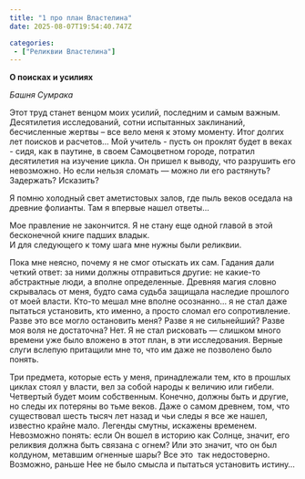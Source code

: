 ```yaml
---
title: "1 про план Властелина"
date: 2025-08-07T19:54:40.747Z

categories:
 - ["Реликвии Властелина"]
---
```


**О поисках и усилиях**

*Башня Сумрака*

Этот труд станет венцом моих усилий, последним и самым важным.
Десятилетия исследований, сотни испытанных заклинаний, бесчисленные
жертвы – все вело меня к этому моменту. Итог долгих лет поисков и
расчетов… Мой учитель - пусть он проклят будет в веках - сидя, как в
паутине, в своем Самоцветном городе, потратил десятилетия на изучение
цикла. Он пришел к выводу, что разрушить его невозможно. Но если нельзя
сломать — можно ли его растянуть? Задержать? Исказить?  

Я помню холодный свет аметистовых залов, где пыль веков оседала на
древние фолианты. Там я впервые нашел ответы…

Мое правление не закончится. Я не стану еще одной главой в этой
бесконечной книге падших владык.  
И для следующего к тому шага мне нужны были реликвии.

Пока мне неясно, почему я не смог отыскать их сам. Гадания дали четкий
ответ: за ними должны отправиться другие: не какие-то абстрактные люди,
а вполне определенные. Древняя магия словно скрывалась от меня, будто
сама судьба защищала наследие прошлого от моей власти. Кто-то мешал мне
вполне осознанно… я не стал даже пытаться установить, кто именно, а
просто сломал его сопротивление. Разве это все могло остановить меня?
Разве я не сильнейший? Разве моя воля не достаточна? Нет. Я не стал
рисковать — слишком много времени уже было вложено в этот план, в эти
исследования. Верные слуги вслепую притащили мне то, что им даже не
позволено было понять.

Три предмета, которые есть у меня, принадлежали тем, кто в прошлых
циклах стоял у власти, вел за собой народы к величию или гибели.
Четвертый будет моим собственным. Конечно, должны быть и другие, но
следы их потеряны во тьме веков. Даже о самом древнем, том, что
существовал шесть тысяч лет назад и чьи следы я все же нашел, известно
крайне мало. Легенды смутны, искажены временем. Невозможно понять: если
Он вошел в историю как Солнце, значит, его реликвия должна быть связана
с огнем? Или это значит, что он был колдуном, метавшим огненные шары?
Все это  так недостоверно. Возможно, раньше Нее не было смысла и
пытаться установить истину…
